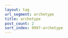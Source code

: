 ```yaml
---
layout: tag
url_segment: archetype
title: archetype
post_count: 2
sort_index: 9997-archetype
---
```

